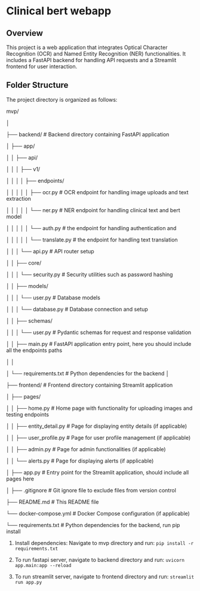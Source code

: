 # Clinical bert webapp

## Overview

This project is a web application that integrates Optical Character Recognition (OCR) and Named Entity Recognition (NER) functionalities. It includes a FastAPI backend for handling API requests and a Streamlit frontend for user interaction.

## Folder Structure

The project directory is organized as follows:

mvp/

│

├── backend/ # Backend directory containing FastAPI application

│ ├── app/

│ │ ├── api/

│ │ │ ├── v1/

│ │ │ │ ├── endpoints/

│ │ │ │ │ ├── ocr.py # OCR endpoint for handling image uploads and text extraction

│ │ │ │ │ └── ner.py # NER endpoint for handling clinical text and bert model

│ │ │ │ │ └── auth.py # the endpoint for handling authentication and 

│ │ │ │ │ └── translate.py # the endpoint for handling text translation

│ │ │ └── api.py # API router setup

│ │ ├── core/

│ │ │ └── security.py # Security utilities such as password hashing

│ │ ├── models/

│ │ │ └── user.py # Database models

│ │ │ └── database.py # Database connection and setup

│ │ ├── schemas/

│ │ │ └── user.py # Pydantic schemas for request and response validation

│ │ ├── main.py # FastAPI application entry point, here you should include all the endpoints paths

│ │

│ └── requirements.txt # Python dependencies for the backend
│

├── frontend/ # Frontend directory containing Streamlit application

│ ├── pages/

│ │ ├── home.py # Home page with functionality for uploading images and testing endpoints

│ │ ├── entity_detail.py # Page for displaying entity details (if applicable)

│ │ ├── user_profile.py # Page for user profile management (if applicable)

│ │ ├── admin.py # Page for admin functionalities (if applicable)

│ │ └── alerts.py # Page for displaying alerts (if applicable)

│ ├── app.py # Entry point for the Streamlit application, should include all pages here

│ 
├── .gitignore # Git ignore file to exclude files from version control

├── README.md # This README file

└── docker-compose.yml # Docker Compose configuration (if applicable)

└── requirements.txt # Python dependencies for the backend, run pip install


1. Install dependencies:
Navigate to mvp directory and run:
`pip install -r requirements.txt`


2. To run fastapi server, navigate to backend directory and run:
`uvicorn app.main:app --reload`

3. To run streamlit server, navigate to frontend directory and run:
`streamlit run app.py`


